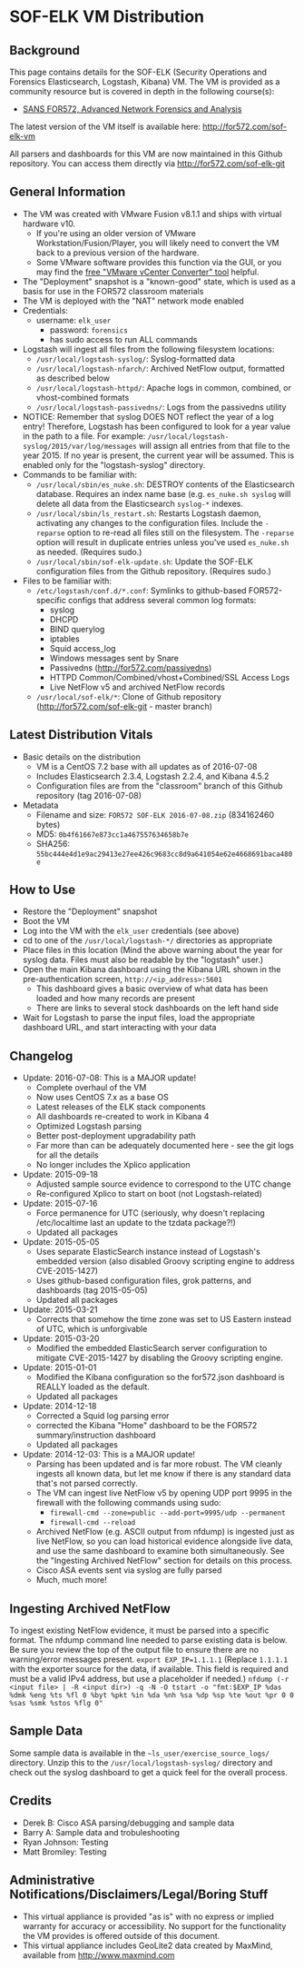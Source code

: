 # SOF-ELK VM Distribution #
## Background ##
This page contains details for the SOF-ELK (Security Operations and Forensics Elasticsearch, Logstash, Kibana) VM.
The VM is provided as a community resource but is covered in depth in the following course(s):

* [SANS FOR572, Advanced Network Forensics and Analysis](http://for572.com/course)

The latest version of the VM itself is available here: <http://for572.com/sof-elk-vm>

All parsers and dashboards for this VM are now maintained in this Github repository.  You can access them directly via <http://for572.com/sof-elk-git>

## General Information ##
* The VM was created with VMware Fusion v8.1.1 and ships with virtual hardware v10.
  * If you're using an older version of VMware Workstation/Fusion/Player, you will likely need to convert the VM back to a previous version of the hardware.
  * Some VMware software provides this function via the GUI, or you may find the [free "VMware vCenter Converter" tool](http://www.vmware.com/products/converter) helpful.
* The "Deployment" snapshot is a "known-good" state, which is used as a basis for use in the FOR572 classroom materials
* The VM is deployed with the "NAT" network mode enabled
* Credentials:
  * username: ```elk_user```
    * password: ```forensics```
    * has sudo access to run ALL commands
* Logstash will ingest all files from the following filesystem locations:
  * ```/usr/local/logstash-syslog/```: Syslog-formatted data
  * ```/usr/local/logstash-nfarch/```: Archived NetFlow output, formatted as described below
  * ```/usr/local/logstash-httpd/```: Apache logs in common, combined, or vhost-combined formats
  * ```/usr/local/logstash-passivedns/```: Logs from the passivedns utility
* NOTICE: Remember that syslog DOES NOT reflect the year of a log entry!  Therefore, Logstash has been configured to look for a year value in the path to a file.  For example:  ```/usr/local/logstash-syslog/2015/var/log/messages``` will assign all entries from that file to the year 2015.  If no year is present, the current year will be assumed.  This is enabled only for the "logstash-syslog" directory.
* Commands to be familiar with:
    * ```/usr/local/sbin/es_nuke.sh```: DESTROY contents of the Elasticsearch database.  Requires an index name base (e.g. ```es_nuke.sh syslog``` will delete all data from the Elasticsearch ```syslog-*``` indexes.
    * ```/usr/local/sbin/ls_restart.sh```: Restarts Logstash daemon, activating any changes to the configuration files.  Include the ```-reparse``` option to re-read all files still on the filesystem.  The ```-reparse``` option will result in duplicate entries unless you've used ```es_nuke.sh``` as needed.  (Requires sudo.)
    * ```/usr/local/sbin/sof-elk-update.sh```: Update the SOF-ELK configuration files from the Github repository.  (Requires sudo.)
* Files to be familiar with:
    * ```/etc/logstash/conf.d/*.conf```: Symlinks to github-based FOR572-specific configs that address several common log formats:
        * syslog
        * DHCPD
        * BIND querylog
        * iptables
        * Squid access_log
        * Windows messages sent by Snare
        * Passivedns (<http://for572.com/passivedns>)
        * HTTPD Common/Combined/vhost+Combined/SSL Access Logs
        * Live NetFlow v5 and archived NetFlow records
    * ```/usr/local/sof-elk/*```: Clone of Github repository (<http://for572.com/sof-elk-git> - master branch)

## Latest Distribution Vitals ##
* Basic details on the distribution
  * VM is a CentOS 7.2 base with all updates as of 2016-07-08
  * Includes Elasticsearch 2.3.4, Logstash 2.2.4, and Kibana 4.5.2
  * Configuration files are from the "classroom" branch of this Github repository (tag 2016-07-08)
* Metadata
  * Filename and size: ```FOR572 SOF-ELK 2016-07-08.zip``` (834162460 bytes)
  * MD5: ```0b4f61667e873cc1a467557634658b7e```
  * SHA256: ```55bc444e4d1e9ac29413e27ee426c9683cc8d9a641054e62e4668691baca480e```

## How to Use ##
* Restore the "Deployment" snapshot
* Boot the VM
* Log into the VM with the ```elk_user``` credentials (see above)
* cd to one of the ```/usr/local/logstash-*/``` directories as appropriate
* Place files in this location (Mind the above warning about the year for syslog data.  Files must also be readable by the "logstash" user.)
* Open the main Kibana dashboard using the Kibana URL shown in the pre-authentication screen, ```http://<ip_address>:5601```
    * This dashboard gives a basic overview of what data has been loaded and how many records are present
    * There are links to several stock dashboards on the left hand side
* Wait for Logstash to parse the input files, load the appropriate dashboard URL, and start interacting with your data

## Changelog ##
* Update: 2016-07-08: This is a MAJOR update!
  * Complete overhaul of the VM
  * Now uses CentOS 7.x as a base OS
  * Latest releases of the ELK stack components
  * All dashboards re-created to work in Kibana 4
  * Optimized Logstash parsing
  * Better post-deployment upgradability path
  * Far more than can be adequately documented here - see the git logs for all the details
  * No longer includes the Xplico application
* Update: 2015-09-18
  * Adjusted sample source evidence to correspond to the UTC change
  * Re-configured Xplico to start on boot (not Logstash-related)
* Update: 2015-07-16
  * Force permanence for UTC (seriously, why doesn't replacing /etc/localtime last an update to the tzdata package?!)
  * Updated all packages
* Update: 2015-05-05
  * Uses separate ElasticSearch instance instead of Logstash's embedded version (also disabled Groovy scripting engine to address CVE-2015-1427)
  * Uses github-based configuration files, grok patterns, and dashboards (tag 2015-05-05)
  * Updated all packages
* Update: 2015-03-21
  * Corrects that somehow the time zone was set to US Eastern instead of UTC, which is unforgivable
* Update: 2015-03-20
  * Modified the embedded ElasticSearch server configuration to mitigate CVE-2015-1427 by disabling the Groovy scripting engine.
* Update: 2015-01-01
  * Modified the Kibana configuration so the for572.json dashboard is REALLY loaded as the default.
  * Updated all packages
* Update: 2014-12-18
  * Corrected a Squid log parsing error
  * corrected the Kibana "Home" dashboard to be the FOR572 summary/instruction dashboard
  * Updated all packages
* Update: 2014-12-03: This is a MAJOR update!
  * Parsing has been updated and is far more robust.  The VM cleanly ingests all known data, but let me know if there is any standard data that's not parsed correctly.
  * The VM can ingest live NetFlow v5 by opening UDP port 9995 in the firewall with the following commands using sudo:
    * ```firewall-cmd --zone=public --add-port=9995/udp --permanent```
    * ```firewall-cmd --reload```
  * Archived NetFlow (e.g. ASCII output from nfdump) is ingested just as live NetFlow, so you can load historical evidence alongside live data, and use the same dashboard to examine both simultaneously.  See the "Ingesting Archived NetFlow" section for details on this process.
  * Cisco ASA events sent via syslog are fully parsed
  * Much, much more!

## Ingesting Archived NetFlow ##
To ingest existing NetFlow evidence, it must be parsed into a specific format.  The nfdump command line needed to parse existing data is below.  Be sure you review the top of the output file to ensure there are no warning/error messages present.
```export EXP_IP=1.1.1.1``` (Replace ```1.1.1.1``` with the exporter source for the data, if available.  This field is required and must be a valid IPv4 address, but use a placeholder if needed.)
```nfdump (-r <input file> | -R <input dir>) -q -N -O tstart -o "fmt:$EXP_IP %das %dmk %eng %ts %fl 0 %byt %pkt %in %da %nh %sa %dp %sp %te %out %pr 0 0 %sas %smk %stos %flg 0"```

## Sample Data ##
Some sample data is available in the ```~ls_user/exercise_source_logs/``` directory.  Unzip this to the ```/usr/local/logstash-syslog/``` directory and check out the syslog dashboard to get a quick feel for the overall process.

## Credits ##
* Derek B: Cisco ASA parsing/debugging and sample data
* Barry A: Sample data and trobuleshooting
* Ryan Johnson: Testing
* Matt Bromiley: Testing

## Administrative Notifications/Disclaimers/Legal/Boring Stuff ##
* This virtual appliance is provided "as is" with no express or implied warranty for accuracy or accessibility.  No support for the functionality the VM provides is offered outside of this document.
* This virtual appliance includes GeoLite2 data created by MaxMind, available from <http://www.maxmind.com>